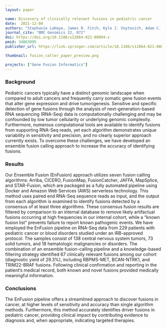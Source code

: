 ```yaml
---
layout: paper

name: Discovery of clinically relevant fusions in pediatric cancer
date:  2021-12-04
authors: "Stephanie LaHaye, James R. Fitch, Kyle J. Voytovich, Adam C. Herman, Benjamin J. Kelly, Grant E. Lammi, Jeremy A. Arbesfeld, Saranga Wijeratne, Samuel J. Franklin, Kathleen M. Schieffer, Natalie Bir, Sean D. McGrath, Anthony R. Miller, Amy Wetzel, Katherine E. Miller, Tracy A. Bedrosian, Kristen Leraas, Elizabeth A. Varga, Kristy Lee, Ajay Gupta, Bhuvana Setty, Daniel R. Boué, Jeffrey R. Leonard, Jonathan L. Finlay, Mohamed S. Abdelbaki, Diana S. Osorio, Selene C. Koo, Daniel C. Koboldt, Alex H. Wagner, Ann-Kathrin Eisfeld, Krzysztof Mrózek, Vincent Magrini, Catherine E. Cottrell, Elaine R. Mardis, Richard K. Wilson & Peter White"
journal_cite: "BMC Genomics 22, 872"
doi: https://doi.org/10.1186/s12864-021-08094-z
pmid: 34863095
publisher_url: https://link.springer.com/article/10.1186/s12864-021-08094-z

thumbnail: fusion_caller_paper_preview.png

projects: ["Gene Fusion Informatics"]
---
```

### Background

Pediatric cancers typically have a distinct genomic landscape when compared to adult cancers and frequently carry somatic gene fusion events that alter gene expression and drive tumorigenesis. Sensitive and specific detection of gene fusions through the analysis of next-generation-based RNA sequencing (RNA-Seq) data is computationally challenging and may be confounded by low tumor cellularity or underlying genomic complexity. Furthermore, numerous computational tools are available to identify fusions from supporting RNA-Seq reads, yet each algorithm demonstrates unique variability in sensitivity and precision, and no clearly superior approach currently exists. To overcome these challenges, we have developed an ensemble fusion calling approach to increase the accuracy of identifying fusions.

### Results

Our Ensemble Fusion (EnFusion) approach utilizes seven fusion calling algorithms: Arriba, CICERO, FusionMap, FusionCatcher, JAFFA, MapSplice, and STAR-Fusion, which are packaged as a fully automated pipeline using Docker and Amazon Web Services (AWS) serverless technology. This method uses paired end RNA-Seq sequence reads as input, and the output from each algorithm is examined to identify fusions detected by a consensus of at least three algorithms. These consensus fusion results are filtered by comparison to an internal database to remove likely artifactual fusions occurring at high frequencies in our internal cohort, while a “known fusion list” prevents failure to report known pathogenic events. We have employed the EnFusion pipeline on RNA-Seq data from 229 patients with pediatric cancer or blood disorders studied under an IRB-approved protocol. The samples consist of 138 central nervous system tumors, 73 solid tumors, and 18 hematologic malignancies or disorders. The combination of an ensemble fusion-calling pipeline and a knowledge-based filtering strategy identified 67 clinically relevant fusions among our cohort (diagnostic yield of 29.3%), including RBPMS-MET, BCAN-NTRK1, and TRIM22-BRAF fusions. Following clinical confirmation and reporting in the patient’s medical record, both known and novel fusions provided medically meaningful information.

### Conclusions

The EnFusion pipeline offers a streamlined approach to discover fusions in cancer, at higher levels of sensitivity and accuracy than single algorithm methods. Furthermore, this method accurately identifies driver fusions in pediatric cancer, providing clinical impact by contributing evidence to diagnosis and, when appropriate, indicating targeted therapies.
